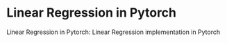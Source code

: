 # Linear Regression in Pytorch

Linear Regression in Pytorch: Linear Regression implementation in Pytorch
